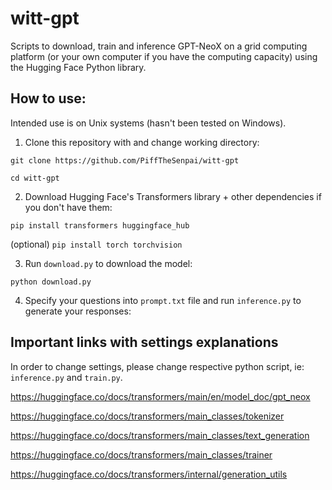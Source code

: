 # witt-gpt
Scripts to download, train and inference GPT-NeoX on a grid computing platform (or your own computer if you have the computing capacity) using the Hugging Face Python library.

## How to use:

Intended use is on Unix systems (hasn't been tested on Windows).

1. Clone this repository with and change working directory:

`git clone https://github.com/PiffTheSenpai/witt-gpt `

`cd witt-gpt`

2. Download Hugging Face's Transformers library + other dependencies if you don't have them:

`pip install transformers huggingface_hub`

 (optional) `pip install torch torchvision`

3. Run `download.py` to download the model:

`python download.py`

4. Specify your questions into `prompt.txt` file and run `inference.py` to generate your responses:


## Important links with settings explanations

In order to change settings, please change respective python script, ie: `inference.py` and `train.py`.

https://huggingface.co/docs/transformers/main/en/model_doc/gpt_neox

https://huggingface.co/docs/transformers/main_classes/tokenizer

https://huggingface.co/docs/transformers/main_classes/text_generation

https://huggingface.co/docs/transformers/main_classes/trainer

https://huggingface.co/docs/transformers/internal/generation_utils

